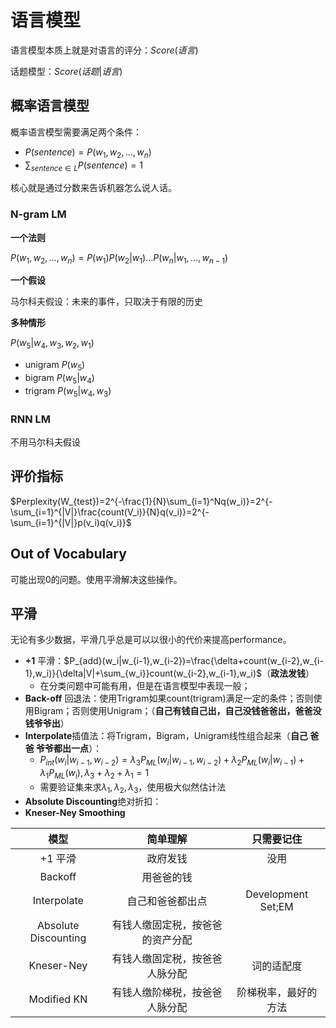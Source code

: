 # 语言模型

语言模型本质上就是对语言的评分：$Score(语言)$

话题模型：$Score(话题|语言)$

## 概率语言模型

概率语言模型需要满足两个条件：

- $P(sentence) = P(w_1,w_2,…,w_n)$
- $\sum_{sentence \in L}P(sentence)=1$

核心就是通过分数来告诉机器怎么说人话。

### N-gram LM

**一个法则**

$P(w_1,w_2,…,w_n) = P(w_1)P(w_2|w_1)…P(w_n|w_1,…,w_{n-1})$

**一个假设**

马尔科夫假设：未来的事件，只取决于有限的历史

**多种情形**

$P(w_5|w_4,w_3,w_2,w_1)$

- unigram $P(w_5)$
- bigram $P(w_5|w_4)$
- trigram $P(w_5|w_4,w_3)$

### RNN LM

不用马尔科夫假设

## 评价指标

$Perplexity(W_{test})=2^{-\frac{1}{N}\sum_{i=1}^Nq(w_i)}=2^{-\sum_{i=1}^{|V|}\frac{count(V_i)}{N}q(v_i)}=2^{-\sum_{i=1}^{|V|}p(v_i)q(v_i)}$

## Out of Vocabulary

可能出现0的问题。使用平滑解决这些操作。

## 平滑

无论有多少数据，平滑几乎总是可以以很小的代价来提高performance。

- **+1** 平滑：$P_{add}(w_i|w_{i-1},w_{i-2})=\frac{\delta+count(w_{i-2},w_{i-1},w_i)}{\delta|V|+\sum_{w_i}}count(w_{i-2},w_{i-1},w_i)$（**政法发钱**）
  - 在分类问题中可能有用，但是在语言模型中表现一般；
- **Back-off** 回退法：使用Trigram如果count(trigram)满足一定的条件；否则使用Bigram；否则使用Unigram；（**自己有钱自己出，自己没钱爸爸出，爸爸没钱爷爷出**）
- **Interpolate**插值法：将Trigram，Bigram，Unigram线性组合起来（**自己 爸爸 爷爷都出一点**）：
  - $P_{int}(w_i|w_{i-1},w_{i-2})=\lambda_3P_{ML}(w_i|w_{i-1},w_{i-2})+\lambda_2P_{ML}(w_i|w_{i-1})+\lambda_1P_{ML}(w_i),\lambda_3+\lambda_2+\lambda_1=1$
  - 需要验证集来求$\lambda_1,\lambda_2,\lambda_3$，使用极大似然估计法
- **Absolute Discounting**绝对折扣：
- **Kneser-Ney Smoothing**

|          模型          |       简单理解       |       只需要记住        |
| :------------------: | :--------------: | :----------------: |
|        +1 平滑         |       政府发钱       |         没用         |
|       Backoff        |      用爸爸的钱       |                    |
|     Interpolate      |     自己和爸爸都出点     | Development Set;EM |
| Absolute Discounting | 有钱人缴固定税，按爸爸的资产分配 |                    |
|      Kneser-Ney      | 有钱人缴固定税，按爸爸人脉分配  |       词的适配度        |
|     Modified KN      | 有钱人缴阶梯税，按爸爸人脉分配  |     阶梯税率，最好的方法     |

